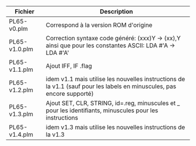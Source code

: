 Fichier | Description
-----|------------
PL65-v0.plm | Correspond à la version ROM d'origine
PL65-v1.0.plm | Correction syntaxe code généré: (xxx)Y -> (xx),Y ainsi que pour les constantes ASCII: LDA #'A -> LDA #'A'
PL65-v1.1.plm | Ajout IFF, IF .flag
PL65-v1.2.plm | idem v1.1 mais utilise les nouvelles instructions de la v1.1 (sauf pour les labels en minuscules, pas encore supporté)
PL65-v1.3.plm | Ajout SET, CLR, STRING, id=.reg, minuscules et _ pour les identifiants, minuscules pour les instructions
PL65-v1.4.plm | idem v1.3 mais utilise les nouvelles instructions de la v1.3
